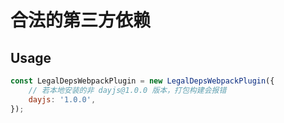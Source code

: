 # 合法的第三方依赖

## Usage

```js
const LegalDepsWebpackPlugin = new LegalDepsWebpackPlugin({
    // 若本地安装的非 dayjs@1.0.0 版本，打包构建会报错
    dayjs: '1.0.0',
});
```
